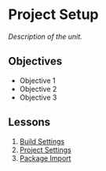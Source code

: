 # Project Setup

*Description of the unit.*

## Objectives

- Objective 1
- Objective 2
- Objective 3

## Lessons

1. [Build Settings](1-build-settings/README.md)
1. [Project Settings](2-project-settings/README.md)
1. [Package Import](3-package-import/README.md)